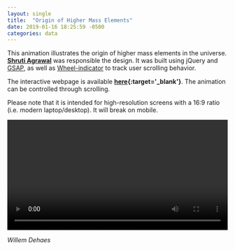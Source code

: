 ```yaml
---
layout: single
title:  "Origin of Higher Mass Elements"
date: 2019-01-16 18:25:59 -0500
categories: data
---
```


This animation illustrates the origin of higher mass elements in the universe. **[Shruti Agrawal](https://shrutiagrawal.com/)** was responsible the design. It was built using jQuery and [GSAP](https://greensock.com/gsap), as well as [Wheel-indicator](http://promo.github.io/wheel-indicator/) to track user scrolling behavior.

The interactive webpage is available **[here](https://originofhighermasselements.netlify.com){:target='_blank'}**. The animation can be controlled through scrolling.

Please note that it is intended for high-resolution screens with a 16:9 ratio (i.e. modern laptop/desktop). It will break on mobile.

<style>video {width: 100%;}</style>
<video autoplay>
  <source src="/assets/files/origins-demo.mp4" type="video/mp4">
  Your browser does not support the video tag.
</video>


*Willem Dehaes*
